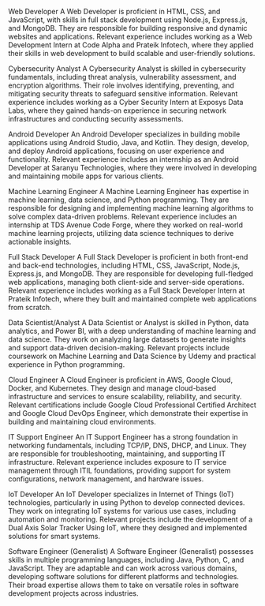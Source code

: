 Web Developer
A Web Developer is proficient in HTML, CSS, and JavaScript, with skills in full stack development using Node.js, Express.js, and MongoDB. They are responsible for building responsive and dynamic websites and applications. Relevant experience includes working as a Web Development Intern at Code Alpha and Prateik Infotech, where they applied their skills in web development to build scalable and user-friendly solutions.

Cybersecurity Analyst
A Cybersecurity Analyst is skilled in cybersecurity fundamentals, including threat analysis, vulnerability assessment, and encryption algorithms. Their role involves identifying, preventing, and mitigating security threats to safeguard sensitive information. Relevant experience includes working as a Cyber Security Intern at Exposys Data Labs, where they gained hands-on experience in securing network infrastructures and conducting security assessments.

Android Developer
An Android Developer specializes in building mobile applications using Android Studio, Java, and Kotlin. They design, develop, and deploy Android applications, focusing on user experience and functionality. Relevant experience includes an internship as an Android Developer at Saranyu Technologies, where they were involved in developing and maintaining mobile apps for various clients.

Machine Learning Engineer
A Machine Learning Engineer has expertise in machine learning, data science, and Python programming. They are responsible for designing and implementing machine learning algorithms to solve complex data-driven problems. Relevant experience includes an internship at TDS Avenue Code Forge, where they worked on real-world machine learning projects, utilizing data science techniques to derive actionable insights.

Full Stack Developer
A Full Stack Developer is proficient in both front-end and back-end technologies, including HTML, CSS, JavaScript, Node.js, Express.js, and MongoDB. They are responsible for developing full-fledged web applications, managing both client-side and server-side operations. Relevant experience includes working as a Full Stack Developer Intern at Prateik Infotech, where they built and maintained complete web applications from scratch.

Data Scientist/Analyst
A Data Scientist or Analyst is skilled in Python, data analytics, and Power BI, with a deep understanding of machine learning and data science. They work on analyzing large datasets to generate insights and support data-driven decision-making. Relevant projects include coursework on Machine Learning and Data Science by Udemy and practical experience in Python programming.

Cloud Engineer
A Cloud Engineer is proficient in AWS, Google Cloud, Docker, and Kubernetes. They design and manage cloud-based infrastructure and services to ensure scalability, reliability, and security. Relevant certifications include Google Cloud Professional Certified Architect and Google Cloud DevOps Engineer, which demonstrate their expertise in building and maintaining cloud environments.

IT Support Engineer
An IT Support Engineer has a strong foundation in networking fundamentals, including TCP/IP, DNS, DHCP, and Linux. They are responsible for troubleshooting, maintaining, and supporting IT infrastructure. Relevant experience includes exposure to IT service management through ITIL foundations, providing support for system configurations, network management, and hardware issues.

IoT Developer
An IoT Developer specializes in Internet of Things (IoT) technologies, particularly in using Python to develop connected devices. They work on integrating IoT systems for various use cases, including automation and monitoring. Relevant projects include the development of a Dual Axis Solar Tracker Using IoT, where they designed and implemented solutions for smart systems.

Software Engineer (Generalist)
A Software Engineer (Generalist) possesses skills in multiple programming languages, including Java, Python, C, and JavaScript. They are adaptable and can work across various domains, developing software solutions for different platforms and technologies. Their broad expertise allows them to take on versatile roles in software development projects across industries.
